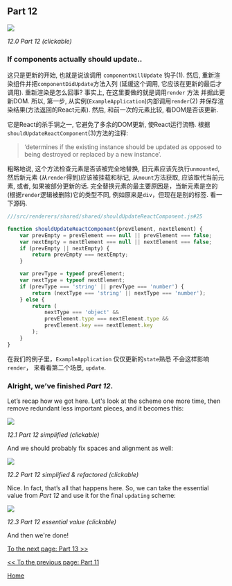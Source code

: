 ## Part 12

[![](https://rawgit.com/Bogdan-Lyashenko/Under-the-hood-ReactJS/master/stack/images/12/part-12.svg)](https://rawgit.com/Bogdan-Lyashenko/Under-the-hood-ReactJS/master/stack/images/12/part-12.svg)

<em>12.0 Part 12 (clickable)</em>

### If components actually should update..

这只是更新的开始, 也就是说该调用 `componentWillUpdate` 钩子(1). 然后, 重新渲染组件并把`componentDidUpdate`方法入列 (延缓这个调用, 它应该在更新的最后才调用).
重新渲染是怎么回事? 事实上, 在这里要做的就是调用`render` 方法 并据此更新DOM. 所以, 第一步, 从实例(`ExampleApplication`)内部调用`render`(2) 并保存渲染结果(方法返回的React元素). 然后, 和前一次的元素比较, 看DOM是否该更新.

它是React的杀手锏之一, 它避免了多余的DOM更新, 使React运行流畅.
根据`shouldUpdateReactComponent`(3)方法的注释:
> ‘determines if the existing instance should be updated as opposed to being destroyed or replaced by a new instance’.

粗略地说, 这个方法检查元素是否该被完全地替换, 旧元素应该先执行`unmounted`, 然后新元素 (从`render`得到)应该被挂载和标记, 从`mount`方法获取, 应该取代当前元素, 或者, 如果被部分更新的话. 完全替换元素的最主要原因是，当新元素是空的(根据`render`逻辑被删除)它的类型不同, 例如原来是`div`，但现在是别的标签. 看一下源码.

```javascript
///src/renderers/shared/shared/shouldUpdateReactComponent.js#25

function shouldUpdateReactComponent(prevElement, nextElement) {
    var prevEmpty = prevElement === null || prevElement === false;
    var nextEmpty = nextElement === null || nextElement === false;
    if (prevEmpty || nextEmpty) {
        return prevEmpty === nextEmpty;
    }

    var prevType = typeof prevElement;
    var nextType = typeof nextElement;
    if (prevType === 'string' || prevType === 'number') {
        return (nextType === 'string' || nextType === 'number');
    } else {
        return (
            nextType === 'object' &&
            prevElement.type === nextElement.type &&
            prevElement.key === nextElement.key
        );
    }
}
```

在我们的例子里，`ExampleApplication` 仅仅更新的`state`熟悉 不会这样影响`render`， 来看看第二个场景, `update`.

### Alright, we’ve finished *Part 12*.

Let’s recap how we got here. Let's look at the scheme one more time, then remove redundant less important pieces, and it becomes this:

[![](https://rawgit.com/Bogdan-Lyashenko/Under-the-hood-ReactJS/master/stack/images/12/part-12-A.svg)](https://rawgit.com/Bogdan-Lyashenko/Under-the-hood-ReactJS/master/stack/images/12/part-12-A.svg)

<em>12.1 Part 12 simplified (clickable)</em>

And we should probably fix spaces and alignment as well:

[![](https://rawgit.com/Bogdan-Lyashenko/Under-the-hood-ReactJS/master/stack/images/12/part-12-B.svg)](https://rawgit.com/Bogdan-Lyashenko/Under-the-hood-ReactJS/master/stack/images/12/part-12-B.svg)

<em>12.2 Part 12 simplified & refactored (clickable)</em>

Nice. In fact, that’s all that happens here. So, we can take the essential value from *Part 12* and use it for the final `updating` scheme:

[![](https://rawgit.com/Bogdan-Lyashenko/Under-the-hood-ReactJS/master/stack/images/12/part-12-C.svg)](https://rawgit.com/Bogdan-Lyashenko/Under-the-hood-ReactJS/master/stack/images/12/part-12-C.svg)

<em>12.3 Part 12 essential value (clickable)</em>

And then we're done!


[To the next page: Part 13 >>](./Part-13.md)

[<< To the previous page: Part 11](./Part-11.md)


[Home](../../README.md)
